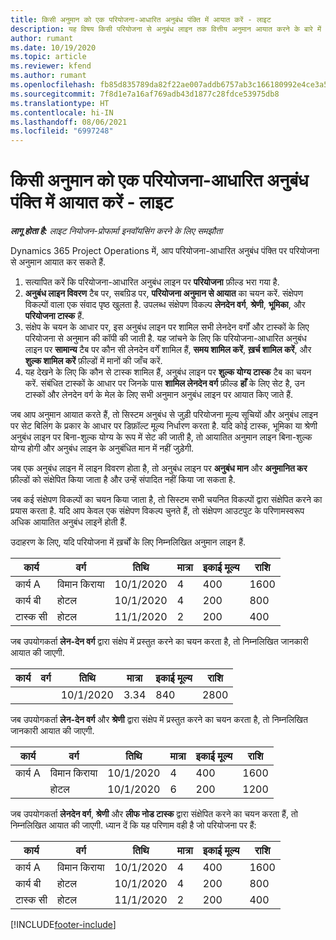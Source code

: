 ```yaml
---
title: किसी अनुमान को एक परियोजना-आधारित अनुबंध पंक्ति में आयात करें - लाइट
description: यह विषय किसी परियोजना से अनुबंध लाइन तक वित्तीय अनुमान आयात करने के बारे में जानकारी प्रदान करता है.
author: rumant
ms.date: 10/19/2020
ms.topic: article
ms.reviewer: kfend
ms.author: rumant
ms.openlocfilehash: fb85d835789da82f22ae007addb6757ab3c166180992e4ce3a5c85606be6671d
ms.sourcegitcommit: 7f8d1e7a16af769adb43d1877c28fdce53975db8
ms.translationtype: HT
ms.contentlocale: hi-IN
ms.lasthandoff: 08/06/2021
ms.locfileid: "6997248"
---
```

# <a name="import-an-estimate-to-a-project-based-contract-line---lite"></a>किसी अनुमान को एक परियोजना-आधारित अनुबंध पंक्ति में आयात करें - लाइट

_**लागू होता है:** लाइट नियोजन-प्रोफार्मा इनवॉयसिंग करने के लिए समझौता_

Dynamics 365 Project Operations में, आप परियोजना-आधारित अनुबंध पंक्ति पर परियोजना से अनुमान आयात कर सकते हैं.

1. सत्यापित करें कि परियोजना-आधारित अनुबंध लाइन पर **परियोजना** फ़ील्ड भरा गया है.
2. **अनुबंध लाइन विवरण** टैब पर, सबग्रिड पर, **परियोजना अनुमान से आयात** का चयन करें. संक्षेपण विकल्पों वाला एक संवाद पृष्ठ खुलता है. उपलब्ध संक्षेपण विकल्प **लेनदेन वर्ग**, **श्रेणी**, **भूमिका**, और **परियोजना टास्क** हैं.
3. संक्षेप के चयन के आधार पर, इस अनुबंध लाइन पर शामिल सभी लेनदेन वर्गों और टास्कों के लिए परियोजना से अनुमान की कॉपी की जाती है. यह जांचने के लिए कि परियोजना-आधारित अनुबंध लाइन पर **सामान्य** टैब पर कौन सी लेनदेन वर्गें शामिल हैं, **समय शामिल करें**, **ख़र्च शामिल करें**, और **शुल्क शामिल करें** फ़ील्डों में मानों की जाँच करें. 
4. यह देखने के लिए कि कौन से टास्क शामिल हैं, अनुबंध लाइन पर **शुल्क योग्य टास्क** टैब का चयन करें. संबंधित टास्कों के आधार पर जिनके पास **शामिल लेनदेन वर्ग** फ़ील्ड **हाँ** के लिए सेट है, उन टास्कों और लेनदेन वर्ग के मेल के लिए सभी अनुमान अनुबंध लाइन पर आयात किए जाते हैं.

जब आप अनुमान आयात करते हैं, तो सिस्टम अनुबंध से जुड़ी परियोजना मूल्य सूचियों और अनुबंध लाइन पर सेट बिलिंग के प्रकार के आधार पर डिफ़ॉल्ट मूल्य निर्धारण करता है. यदि कोई टास्क, भूमिका या श्रेणी अनुबंध लाइन पर बिना-शुल्क योग्य के रूप में सेट की जाती है, तो आयातित अनुमान लाइन बिना-शुल्क योग्य होगी और अनुबंध लाइन के अनुबंधित मान में नहीं जुड़ेगी.

जब एक अनुबंध लाइन में लाइन विवरण होता है, तो अनुबंध लाइन पर **अनुबंध मान** और **अनुमानित कर** फ़ील्डों को संक्षेपित किया जाता है और उन्हें संपादित नहीं किया जा सकता है.

जब कई संक्षेपण विकल्पों का चयन किया जाता है, तो सिस्टम सभी चयनित विकल्पों द्वारा संक्षेपित करने का प्रयास करता है. यदि आप केवल एक संक्षेपण विकल्प चुनते हैं, तो संक्षेपण आउटपुट के परिणामस्वरूप अधिक आयातित अनुबंध लाइनें होती हैं.

उदाहरण के लिए, यदि परियोजना में ख़र्चों के लिए निम्नलिखित अनुमान लाइन हैं.

| कार्य | वर्ग | तिथि | मात्रा | इकाई मूल्य | राशि |
| --- | --- | --- | --- | --- | --- |
| कार्य A | विमान किराया | 10/1/2020 | 4 | 400 | 1600 |
| कार्य बी | होटल | 10/1/2020 | 4 | 200 | 800 |
| टास्क सी | होटल | 11/1/2020 | 2 | 200 | 400 |

जब उपयोगकर्ता **लेन-देन वर्ग** द्वारा संक्षेप में प्रस्तुत करने का चयन करता है, तो निम्नलिखित जानकारी आयात की जाएगी.

| कार्य | वर्ग | तिथि | मात्रा | इकाई मूल्य | राशि |
| --- | --- | --- | --- | --- | --- |
| &nbsp; | &nbsp; | 10/1/2020 | 3.34 | 840 | 2800 |

जब उपयोगकर्ता **लेन-देन वर्ग** और **श्रेणी** द्वारा संक्षेप में प्रस्तुत करने का चयन करता है, तो निम्नलिखित जानकारी आयात की जाएगी.

| कार्य | वर्ग | तिथि | मात्रा | इकाई मूल्य | राशि |
| --- | --- | --- | --- | --- | --- |
| कार्य A | विमान किराया | 10/1/2020 | 4 | 400 | 1600 |
| &nbsp;| होटल | 10/1/2020 | 6 | 200 | 1200 |

जब उपयोगकर्ता **लेनदेन वर्ग**, **श्रेणी** और **लीफ नोड टास्क** द्वारा संक्षेपित करने का चयन करता हैं, तो निम्नलिखित आयात की जाएगी. ध्यान दें कि यह परिणाम वही है जो परियोजना पर हैं:

| कार्य | वर्ग | तिथि | मात्रा | इकाई मूल्य | राशि |
| --- | --- | --- | --- | --- | --- |
| कार्य A | विमान किराया | 10/1/2020 | 4 | 400 | 1600 |
| कार्य बी | होटल | 10/1/2020 | 4 | 200 | 800 |
| टास्क सी | होटल | 11/1/2020 | 2 | 200 | 400 |


[!INCLUDE[footer-include](../../includes/footer-banner.md)]